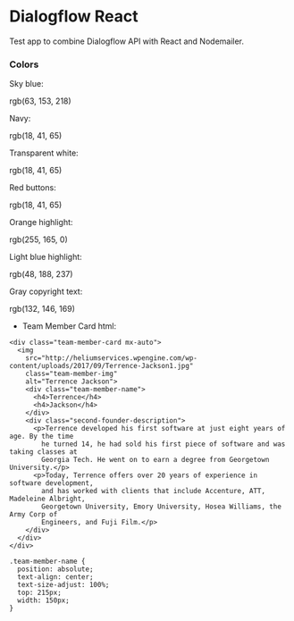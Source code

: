 # Dialogflow React

Test app to combine Dialogflow API with React and Nodemailer.

### Colors

Sky blue:

rgb(63, 153, 218)

Navy:

rgb(18, 41, 65)

Transparent white:

rgb(18, 41, 65)

Red buttons:

rgb(18, 41, 65)

Orange highlight:

rgb(255, 165, 0)

Light blue highlight:

rgb(48, 188, 237)

Gray copyright text:

rgb(132, 146, 169)

* Team Member Card html:

```
<div class="team-member-card mx-auto">
  <img
    src="http://heliumservices.wpengine.com/wp-content/uploads/2017/09/Terrence-Jackson1.jpg"
    class="team-member-img"
    alt="Terrence Jackson">
    <div class="team-member-name">
      <h4>Terrence</h4>
      <h4>Jackson</h4>
    </div>
    <div class="second-founder-description">
      <p>Terrence developed his first software at just eight years of age. By the time
        he turned 14, he had sold his first piece of software and was taking classes at
        Georgia Tech. He went on to earn a degree from Georgetown University.</p>
      <p>Today, Terrence offers over 20 years of experience in software development,
        and has worked with clients that include Accenture, ATT, Madeleine Albright,
        Georgetown University, Emory University, Hosea Williams, the Army Corp of
        Engineers, and Fuji Film.</p>
    </div>
  </div>
</div>

.team-member-name {
  position: absolute;
  text-align: center;
  text-size-adjust: 100%;
  top: 215px;
  width: 150px;
}
```